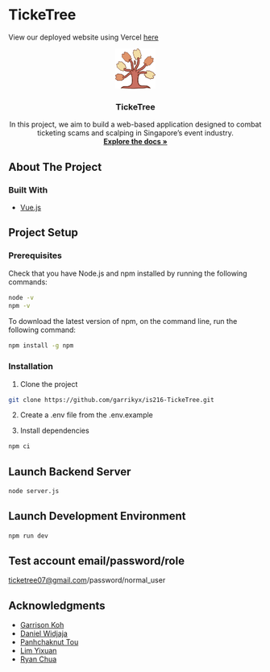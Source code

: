 # TickeTree

View our deployed website using Vercel [here](https://ticke-tree-frontend.vercel.app/)

<div align="center">
  <a href="https://github.com/garrikyx/is216-TickeTree">
    <img src="./src/assets/logo.png" alt="Logo" width="80" height="80">
  </a>

  <h3 align="center">TickeTree</h3>
  <p align="center">
    In this project, we aim to build a web-based application designed to combat ticketing scams and scalping in Singapore’s event industry.
    <br />
    <a href="https://github.com/garrikyx/is216-TickeTree"><strong>Explore the docs »</strong></a>
    </p>
</div>

## About The Project

### Built With

- [Vue.js](https://vuejs.org/)

## Project Setup

### Prerequisites

Check that you have Node.js and npm installed by running the following commands:

```sh
node -v
npm -v
```
To download the latest version of npm, on the command line, run the following command:


```sh
npm install -g npm
```

### Installation

1. Clone the project


```sh
git clone https://github.com/garrikyx/is216-TickeTree.git
```

2. Create a .env file from the .env.example


3. Install dependencies

```sh
npm ci
```

## Launch Backend Server

```sh
node server.js
```

## Launch Development Environment

```sh
npm run dev
```

## Test account email/password/role
ticketree07@gmail.com/password/normal_user

## Acknowledgments
- [Garrison Koh](https://github.com/garrikyx)
- [Daniel Widjaja](https://github.com/Danwidj)
- [Panhchaknut Tou](https://github.com/Panhchaknut11)
- [Lim Yixuan](https://github.com/yixuanyxx)
- [Ryan Chua](https://github.com/ryannchuaa)
